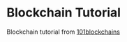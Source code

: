 # Blockchain Tutorial
Blockchain tutorial from [101blockchains](https://101blockchains.com/build-a-blockchain-in-python/)